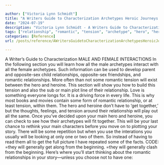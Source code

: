 ```yaml
---

author: ["Victoria Lynn Schmidt"]
title: "A Writers Guide to Characterization Archetypes Heroic Journeys and Other Elements of Dynamic Character Development - part0010_split_003.html"
date: "2024-07-19"
description: "Victoria Lynn Schmidt - A Writers Guide to Characterization Archetypes Heroic Journeys and Other Elements of Dynamic Character Development"
tags: ["relationship", "romantic", "tension", "archetype", "hero", "heroine", "main", "get", "male", "female", "section", "together", "one", "generally", "beginning", "writer", "guide", "characterization", "interaction", "following", "learn", "interact", "information", "used", "develop"]
categories: [Reference]
url: /posts/reference/AWritersGuidetoCharacterizationArchetypesHeroicJourneysandOtherElementsofDynamicCharacterDevelopment-part0010split003html

---
```



A Writer’s Guide to Characterization
MALE AND FEMALE INTERACTIONS
In the following section you will learn how all the male archetypes interact with all the female archetypes. Such information can be used to develop parent and opposite-sex child relationships, opposite-sex friendships, and romantic relationships.
More often than not some romantic tension will exist between the hero and heroine. This section will show you how to build this tension and also the sub or main plot line of their relationship.
Love is something everyone longs for. It is a driving force in every life. This is why most books and movies contain some form of romantic relationship, or at least tension, within them. The hero and heroine don’t have to ‘get together,’ but the thoughts, feelings, and tension around their relationship will play out all the same.
Once you’ve decided upon your main hero and heroine, you can check to see how their archetypes will fit together. This will be your last chance to rethink your main characters before you move on to plotting your story.
There will be some repetition but when you use the interations you usually will be looking at only one or two of them. So instead of having to read them all to get the full picture I have repeated some of the facts.
CODE:
=they will generally get along from the beginning.
=they will generally clash from the beginning.
Here’s where you’ll start thinking about the romantic relationships in your story—unless you choose not to have one:
